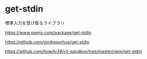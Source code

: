 # get-stdin
標準入力を受け取るライブラリ

https://www.npmjs.com/package/get-stdin

https://github.com/sindresorhus/get-stdin

https://github.com/howdy39/cli-sandbox/tree/master/npm/get-stdin
